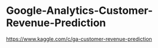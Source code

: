 # Google-Analytics-Customer-Revenue-Prediction

https://www.kaggle.com/c/ga-customer-revenue-prediction
